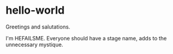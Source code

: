 # hello-world

Greetings and salutations.

I'm HEFAILSME. Everyone should have a stage name, adds to the unnecessary mystique.
